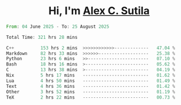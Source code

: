 <h1 align="center">Hi, I'm <a href="https://github.com/alexsutila" target="blank">Alex C. Sutila</a></h1>

<!--START_SECTION:waka-->

```rust
From: 04 June 2025 - To: 25 August 2025

Total Time: 321 hrs 28 mins

C++          153 hrs 2 mins  >>>>>>>>>>>>-------------   47.04 %
Markdown     82 hrs 33 mins  >>>>>>-------------------   25.38 %
Python       23 hrs 6 mins   >>-----------------------   07.10 %
Bash         18 hrs 16 mins  >------------------------   05.62 %
C            13 hrs 38 mins  >------------------------   04.19 %
Nix          5 hrs 17 mins   -------------------------   01.62 %
Lua          4 hrs 50 mins   -------------------------   01.49 %
Text         4 hrs 36 mins   -------------------------   01.42 %
Other        3 hrs 52 mins   -------------------------   01.19 %
TeX          2 hrs 22 mins   -------------------------   00.73 %
```

<!--END_SECTION:waka-->
